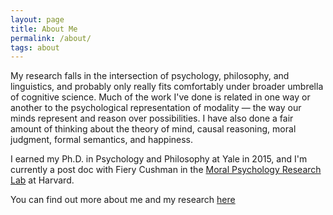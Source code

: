 ```yaml
---
layout: page
title: About Me
permalink: /about/
tags: about
---
```


My research falls in the intersection of psychology, philosophy, and linguistics, and probably only really fits comfortably under broader umbrella of cognitive science. Much of the work I've done is related in one way or another to the psychological representation of modality &mdash; the way our minds represent and reason over possibilities. I have also done a fair amount of thinking about the theory of mind, causal reasoning, moral judgment, formal semantics, and happiness. 

I earned my Ph.D. in Psychology and Philosophy at Yale in 2015, and I'm currently a post doc with Fiery Cushman in the [Moral Psychology Research Lab](http://cushmanlab.fas.harvard.edu/) at Harvard.

You can find out more about me and my research [here](http://people.fas.harvard.edu/~phillips01)